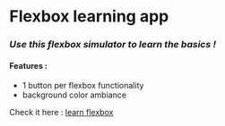 
# Flexbox learning app

### _Use this flexbox simulator to learn the basics !_  

#### Features :
- 1 button per flexbox functionality
- background color ambiance

Check it here : [learn flexbox](https://alixpel.github.io/flexbox/)
